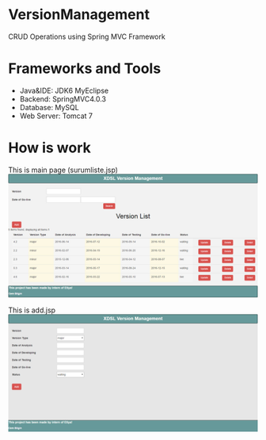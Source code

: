 # VersionManagement
CRUD Operations using Spring MVC Framework

# Frameworks and Tools
* Java&IDE: JDK6 MyEclipse
* Backend: SpringMVC4.0.3
* Database: MySQL
* Web Server: Tomcat 7
# How is work
This is main page (surumliste.jsp)
![alt tag](https://github.com/cembilgin/VersionManagement/blob/master/Screenshots/surumliste.jpg)


This is add.jsp
![alt tag](https://github.com/cembilgin/VersionManagement/blob/master/Screenshots/add.jpg)
